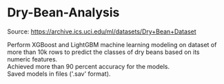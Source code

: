 # Dry-Bean-Analysis

Source: https://archive.ics.uci.edu/ml/datasets/Dry+Bean+Dataset

Perform XGBoost and LightGBM machine learning modeling on dataset of more than 10k rows to predict the classes of dry beans based on its numeric features. <br>
Achieved more than 90 percent accuracy for the models.<br>
Saved models in files ('.sav' format).
